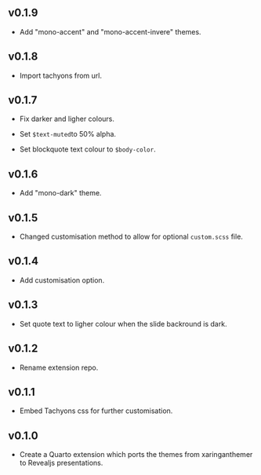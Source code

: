 ## v0.1.9

- Add "mono-accent" and "mono-accent-invere" themes.

## v0.1.8

- Import tachyons from url.

## v0.1.7

- Fix darker and ligher colours.

- Set `$text-muted`to 50% alpha.

- Set blockquote text colour to `$body-color`.

## v0.1.6

- Add "mono-dark" theme.

## v0.1.5

- Changed customisation method to allow for optional `custom.scss` file.

## v0.1.4

- Add customisation option.

## v0.1.3

- Set quote text to ligher colour when the slide backround is dark.

## v0.1.2

- Rename extension repo.

## v0.1.1

- Embed Tachyons css for further customisation.

## v0.1.0

- Create a Quarto extension which ports the themes from xaringanthemer to Revealjs presentations.